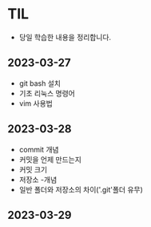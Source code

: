 # TIL
- 당일 학습한 내용을 정리합니다.

## 2023-03-27
- git bash 설치
- 기초 리눅스 명령어
- vim 사용법

## 2023-03-28
- commit 개념
 - 커밋을 언제 만드는지
 - 커밋 크기
- 저장소
 -개념
 - 일반 폴더와 저장소의 차이('.git'폴더 유무)

## 2023-03-29
